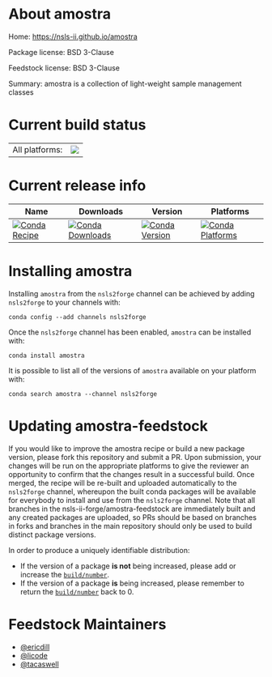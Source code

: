 About amostra
=============

Home: https://nsls-ii.github.io/amostra

Package license: BSD 3-Clause

Feedstock license: BSD 3-Clause

Summary: amostra is a collection of light-weight sample management classes



Current build status
====================


<table><tr><td>All platforms:</td>
    <td>
      <a href="https://dev.azure.com/nsls2forge/nsls2forge/_build/latest?definitionId=38&branchName=master">
        <img src="https://dev.azure.com/nsls2forge/nsls2forge/_apis/build/status/amostra-feedstock?branchName=master">
      </a>
    </td>
  </tr>
</table>

Current release info
====================

| Name | Downloads | Version | Platforms |
| --- | --- | --- | --- |
| [![Conda Recipe](https://img.shields.io/badge/recipe-amostra-green.svg)](https://anaconda.org/nsls2forge/amostra) | [![Conda Downloads](https://img.shields.io/conda/dn/nsls2forge/amostra.svg)](https://anaconda.org/nsls2forge/amostra) | [![Conda Version](https://img.shields.io/conda/vn/nsls2forge/amostra.svg)](https://anaconda.org/nsls2forge/amostra) | [![Conda Platforms](https://img.shields.io/conda/pn/nsls2forge/amostra.svg)](https://anaconda.org/nsls2forge/amostra) |

Installing amostra
==================

Installing `amostra` from the `nsls2forge` channel can be achieved by adding `nsls2forge` to your channels with:

```
conda config --add channels nsls2forge
```

Once the `nsls2forge` channel has been enabled, `amostra` can be installed with:

```
conda install amostra
```

It is possible to list all of the versions of `amostra` available on your platform with:

```
conda search amostra --channel nsls2forge
```




Updating amostra-feedstock
==========================

If you would like to improve the amostra recipe or build a new
package version, please fork this repository and submit a PR. Upon submission,
your changes will be run on the appropriate platforms to give the reviewer an
opportunity to confirm that the changes result in a successful build. Once
merged, the recipe will be re-built and uploaded automatically to the
`nsls2forge` channel, whereupon the built conda packages will be available for
everybody to install and use from the `nsls2forge` channel.
Note that all branches in the nsls-ii-forge/amostra-feedstock are
immediately built and any created packages are uploaded, so PRs should be based
on branches in forks and branches in the main repository should only be used to
build distinct package versions.

In order to produce a uniquely identifiable distribution:
 * If the version of a package **is not** being increased, please add or increase
   the [``build/number``](https://conda.io/docs/user-guide/tasks/build-packages/define-metadata.html#build-number-and-string).
 * If the version of a package **is** being increased, please remember to return
   the [``build/number``](https://conda.io/docs/user-guide/tasks/build-packages/define-metadata.html#build-number-and-string)
   back to 0.

Feedstock Maintainers
=====================

* [@ericdill](https://github.com/ericdill/)
* [@licode](https://github.com/licode/)
* [@tacaswell](https://github.com/tacaswell/)

